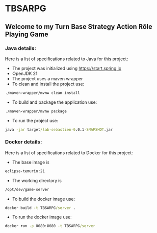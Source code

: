 # TBSARPG
## Welcome to my Turn Base Strategy Action Rôle Playing Game
### Java details:
Here is a list of specifications related to Java for this project:
* The project was initialized using https://start.spring.io
* OpenJDK 21
* The project uses a maven wrapper
* To clean and install the project use:
```cmd
./maven-wrapper/mvnw clean install
```
* To build and package the application use:
```cmd
./maven-wrapper/mvnw package
```
* To run the project use:
```cmd 
java -jar target/lab-sebastien-0.0.1-SNAPSHOT.jar
```

### Docker details:
Here is a list of specifications related to Docker for this project:
* The base image is
```cmd 
eclipse-temurin:21
```
* The working directory is
```cmd 
/opt/dev/game-server
```
* To build the docker image use:
```cmd 
docker build -t TBSARPG/server .
```
* To run the docker image use:
```cmd 
docker run -p 8080:8080 -t TBSARPG/server
```